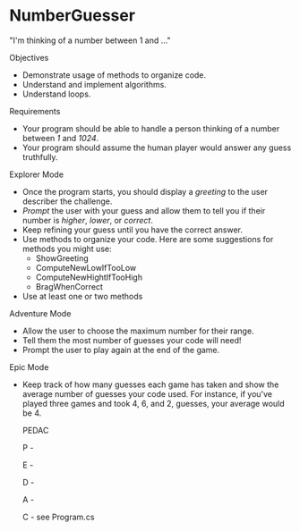# NumberGuesser

"I'm thinking of a number between 1 and ..."

Objectives 
- Demonstrate usage of methods to organize code. 
- Understand and implement algorithms.
- Understand loops.

Requirements
- Your program should be able to handle a person thinking of a number between *1* and *1024*. 
- Your program should assume the human player would answer any guess truthfully.

Explorer Mode
- Once the program starts, you should display a *greeting* to the user describer the challenge. 
- *Prompt* the user with your guess and allow them to tell you if their number is *higher*, *lower*, or *correct*. 
- Keep refining your guess until you have the correct answer. 
- Use methods to organize your code. Here are some suggestions for methods you might use:
  + ShowGreeting
  + ComputeNewLowIfTooLow
  + ComputeNewHightIfTooHigh
  + BragWhenCorrect
- Use at least one or two methods

Adventure Mode
- Allow the user to choose the maximum number for their range. 
- Tell them the most number of guesses your code will need! 
- Prompt the user to play again at the end of the game. 

Epic Mode
- Keep track of how many guesses each game has taken and show the average number of guesses your code used. 
  For instance, if you've played three games and took 4, 6, and 2, guesses, your average would be 4.


  PEDAC

  P - 

  E - 

  D - 

  A - 

  C - see Program.cs

